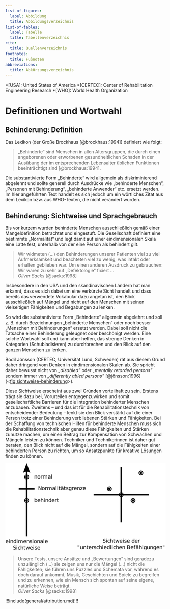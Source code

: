 ```yaml
---
list-of-figures:
  label: Abbildung
  title: Abbildungsverzeichnis
list-of-tables:
  label: Tabelle
  title: Tabellenverzeichnis
cite:
  title: Quellenverzeichnis
footnotes:
  title: Fußnoten
abbreviations:
  title: Abkürzungsverzeichnis
---
```


<!-- prettier-ignore -->
*[USA]: United States of America
*[CERTEC]: Center of Rehabilitation Engineering Research
*[WHO]: World Health Organization

# Definitionen und Wortwahl

## Behinderung: Definition

Das Lexikon (der Große Brockhaus [@brockhaus:1994]) definiert wie folgt:

> „Behinderte“ sind Menschen in allen Altersgruppen, die durch einen angeborenen oder erworbenen gesundheitlichen Schaden in der Ausübung der im entsprechenden Lebensalter üblichen Funktionen beeinträchtigt sind [@brockhaus:1994].

Die substantivierte Form „Behinderte“ wird allgemein als diskriminierend abgelehnt und sollte generell durch Ausdrücke wie „behinderte Menschen“, „Personen mit Behinderung“, „behinderte Anwender“ etc. ersetzt werden.
Im hier angeführten Text handelt es sich jedoch um ein wörtliches Zitat aus dem Lexikon bzw. aus WHO-Texten, die nicht verändert wurden.

## Behinderung: Sichtweise und Sprachgebrauch

<!-- FIXME: „vorangehendes Kapitel“ -->
<!-- FIXZW: gelöscht „vorangehendes Kapitel“ -->

Bis vor kurzem wurden behinderte Menschen ausschließlich gemäß einer Mangeldefinition betrachtet und eingestuft.
Die Gesellschaft definiert eine bestimmte „Normalität“ und legt damit auf einer eindimensionalen Skala eine Latte fest, unterhalb von der eine Person als behindert gilt.

> Wir widmeten (...) den Behinderungen unserer Patienten viel zu viel Aufmerksamkeit und beachteten viel zu wenig, was intakt oder erhalten geblieben war.
> Um einen anderen Ausdruck zu gebrauchen: Wir waren zu sehr auf „Defektologie“ fixiert ...  
> _Oliver Sacks_ [@sacks:1998]

Insbesondere in den USA und den skandinavischen Ländern hat man erkannt, dass es sich dabei um eine verkürzte Sicht handelt und dass bereits das verwendete Vokabular dazu angetan ist, den Blick ausschließlich auf Mängel und nicht auf den Menschen mit seinen vielseitigen Fähigkeiten und Begabungen zu lenken.

So wird die substantivierte Form „Behinderte“ allgemein abgelehnt und soll z. B. durch Bezeichnungen „behinderte Menschen“ oder noch besser „Menschen mit Behinderungen“ ersetzt werden.
Dabei soll nicht die Tatsache einer Behinderung geleugnet oder beschönigt werden.
Eine solche Wortwahl soll und kann aber helfen, das strenge Denken in Kategorien (Schubladisieren) zu durchbrechen und den Blick auf den ganzen Menschen zu lenken.

Bodil Jönsson (CERTEC, Universität Lund, Schweden) rät aus diesem Grund daher dringend vom Denken in eindimensionalen Skalen ab.
Sie spricht daher bewusst nicht von _„disabled”_ oder _„mentally retarded persons”_ sondern immer von _„differently abled persons”_ [@jönsson:1996] (<<fig:sichtweise-behinderung>>).

Diese Sichtweise erscheint aus zwei Gründen vorteilhaft zu sein.
Erstens trägt sie dazu bei, Vorurteilen entgegenzuwirken und somit gesellschaftliche Barrieren für die Integration behinderter Menschen anzubauen.
Zweitens – und das ist für die Rehabilitationstechnik von entscheidender Bedeutung – lenkt sie den Blick verstärkt auf die einer Person trotz einer Behinderung verbliebenen Stärken und Fähigkeiten.
Bei der Schaffung von technischen Hilfen für behinderte Menschen muss sich die Rehabilitationstechnik aber genau diese Fähigkeiten und Stärken zunutze machen, um einen Beitrag zur Kompensation von Schwächen und Mängeln leisten zu können.
Techniker und Technikerinnen ist daher gut beraten, den Blick nicht auf die Mängel, sondern auf die Fähigkeiten einer behinderten Person zu richten, um so Ansatzpunkte für kreative Lösungen finden zu können.

![Eindimensionale und mehrschichtige Sichtweise von Behinderung.](./pics/01/sichtweise-auf-behinderung.svg "sichtweise-behinderung#Eindimensionale und mehrschichtige Sichtweise von Behinderung [@zagler:2008].")

> Unsere Tests, unsere Ansätze und „Bewertungen“ sind geradezu unzulänglich (...) sie zeigen uns nur die Mängel (...) nicht die Fähigkeiten; sie führen uns Puzzles und Schemata vor, während es doch darauf ankommt, Musik, Geschichten und Spiele zu begreifen und zu erkennen, wie ein Mensch sich spontan auf seine eigene, natürliche Weise beträgt.  
> _Oliver Sacks_ [@sacks:1998]

!!!include(general/attribution.md)!!!
